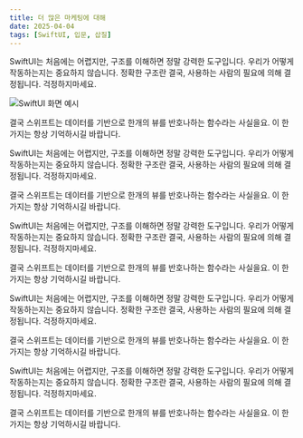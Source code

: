 ```yaml
---
title: 더 많은 마케팅에 대해
date: 2025-04-04
tags: [SwiftUI, 입문, 삽질]
---
```


SwiftUI는 처음에는 어렵지만, 구조를 이해하면 정말 강력한 도구입니다.
우리가 어떻게 작동하는지는 중요하지 않습니다. 정확한 구조란 결국, 사용하는 사람의 필요에 의해 결정됩니다.
걱정하지마세요. 

![SwiftUI 화면 예시](/posts/first-post.png)


결국 스위프트는 데이터를 기반으로 한개의 뷰를 반호나하는 함수라는 사실을요.
이 한가지는 항상 기억하시길 바랍니다.

SwiftUI는 처음에는 어렵지만, 구조를 이해하면 정말 강력한 도구입니다.
우리가 어떻게 작동하는지는 중요하지 않습니다. 정확한 구조란 결국, 사용하는 사람의 필요에 의해 결정됩니다.
걱정하지마세요. 

결국 스위프트는 데이터를 기반으로 한개의 뷰를 반호나하는 함수라는 사실을요.
이 한가지는 항상 기억하시길 바랍니다.

SwiftUI는 처음에는 어렵지만, 구조를 이해하면 정말 강력한 도구입니다.
우리가 어떻게 작동하는지는 중요하지 않습니다. 정확한 구조란 결국, 사용하는 사람의 필요에 의해 결정됩니다.
걱정하지마세요. 

결국 스위프트는 데이터를 기반으로 한개의 뷰를 반호나하는 함수라는 사실을요.
이 한가지는 항상 기억하시길 바랍니다.

SwiftUI는 처음에는 어렵지만, 구조를 이해하면 정말 강력한 도구입니다.
우리가 어떻게 작동하는지는 중요하지 않습니다. 정확한 구조란 결국, 사용하는 사람의 필요에 의해 결정됩니다.
걱정하지마세요. 

결국 스위프트는 데이터를 기반으로 한개의 뷰를 반호나하는 함수라는 사실을요.
이 한가지는 항상 기억하시길 바랍니다.

SwiftUI는 처음에는 어렵지만, 구조를 이해하면 정말 강력한 도구입니다.
우리가 어떻게 작동하는지는 중요하지 않습니다. 정확한 구조란 결국, 사용하는 사람의 필요에 의해 결정됩니다.
걱정하지마세요. 

결국 스위프트는 데이터를 기반으로 한개의 뷰를 반호나하는 함수라는 사실을요.
이 한가지는 항상 기억하시길 바랍니다.